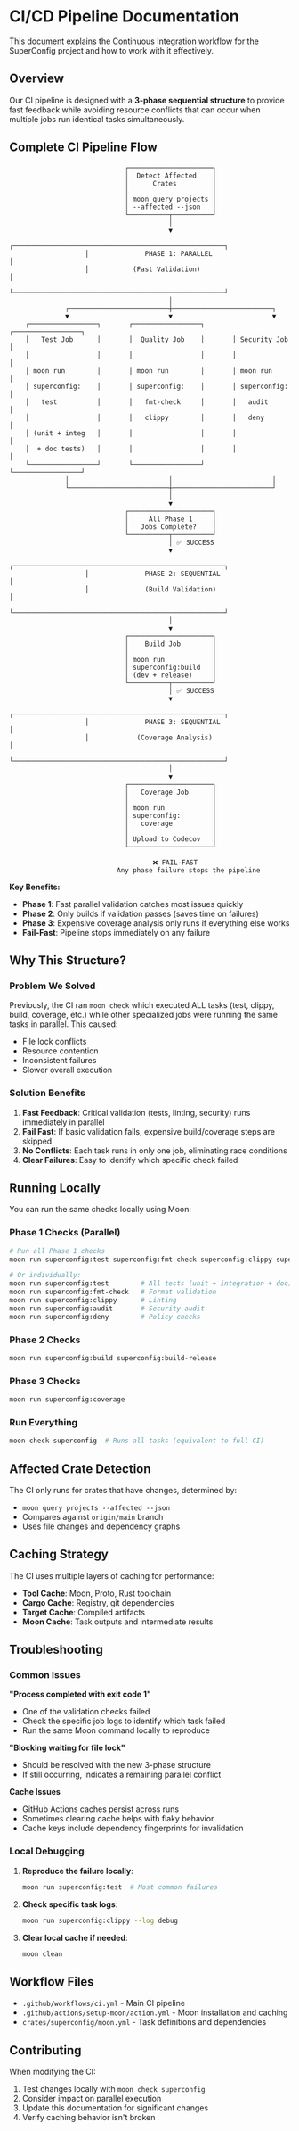 # CI/CD Pipeline Documentation

This document explains the Continuous Integration workflow for the SuperConfig project and how to work with it effectively.

## Overview

Our CI pipeline is designed with a **3-phase sequential structure** to provide fast feedback while avoiding resource conflicts that can occur when multiple jobs run identical tasks simultaneously.

## Complete CI Pipeline Flow

```
                             ┌─────────────────────┐
                             │  Detect Affected    │
                             │      Crates         │
                             │                     │
                             │ moon query projects │
                             │ --affected --json   │
                             └──────────┬──────────┘
                                        │
                                        ▼
                   ┌─────────────────────────────────────────────────────┐
                   │              PHASE 1: PARALLEL                      │
                   │           (Fast Validation)                         │
                   └─────────────────────────────────────────────────────┘
                                        │
              ┌─────────────────────────┼─────────────────────────┐
              ▼                         ▼                         ▼
    ┌─────────────────┐       ┌─────────────────┐       ┌─────────────────┐
    │   Test Job      │       │  Quality Job    │       │ Security Job    │
    │                 │       │                 │       │                 │
    │ moon run        │       │ moon run        │       │ moon run        │
    │ superconfig:    │       │ superconfig:    │       │ superconfig:    │
    │   test          │       │   fmt-check     │       │   audit         │
    │                 │       │   clippy        │       │   deny          │
    │ (unit + integ   │       │                 │       │                 │
    │  + doc tests)   │       │                 │       │                 │
    └─────────────────┘       └─────────────────┘       └─────────────────┘
              │                         │                         │
              └─────────────────────────┼─────────────────────────┘
                                        │
                                        ▼
                             ┌─────────────────────┐
                             │     All Phase 1     │
                             │   Jobs Complete?    │
                             └──────────┬──────────┘
                                        │ ✅ SUCCESS
                                        ▼
                   ┌─────────────────────────────────────────────────────┐
                   │              PHASE 2: SEQUENTIAL                    │
                   │              (Build Validation)                     │
                   └─────────────────────────────────────────────────────┘
                                        │
                                        ▼
                             ┌─────────────────────┐
                             │    Build Job        │
                             │                     │
                             │ moon run            │
                             │ superconfig:build   │
                             │ (dev + release)     │
                             └──────────┬──────────┘
                                        │ ✅ SUCCESS
                                        ▼
                   ┌─────────────────────────────────────────────────────┐
                   │              PHASE 3: SEQUENTIAL                    │
                   │            (Coverage Analysis)                      │
                   └─────────────────────────────────────────────────────┘
                                        │
                                        ▼
                             ┌─────────────────────┐
                             │   Coverage Job      │
                             │                     │
                             │ moon run            │
                             │ superconfig:        │
                             │   coverage          │
                             │                     │
                             │ Upload to Codecov   │
                             └─────────────────────┘

                                    ❌ FAIL-FAST
                           Any phase failure stops the pipeline
```

**Key Benefits:**
- **Phase 1**: Fast parallel validation catches most issues quickly
- **Phase 2**: Only builds if validation passes (saves time on failures)  
- **Phase 3**: Expensive coverage analysis only runs if everything else works
- **Fail-Fast**: Pipeline stops immediately on any failure

## Why This Structure?

### Problem We Solved
Previously, the CI ran `moon check` which executed ALL tasks (test, clippy, build, coverage, etc.) while other specialized jobs were running the same tasks in parallel. This caused:
- File lock conflicts
- Resource contention  
- Inconsistent failures
- Slower overall execution

### Solution Benefits
1. **Fast Feedback**: Critical validation (tests, linting, security) runs immediately in parallel
2. **Fail Fast**: If basic validation fails, expensive build/coverage steps are skipped
3. **No Conflicts**: Each task runs in only one job, eliminating race conditions
4. **Clear Failures**: Easy to identify which specific check failed

## Running Locally

You can run the same checks locally using Moon:

### Phase 1 Checks (Parallel)
```bash
# Run all Phase 1 checks
moon run superconfig:test superconfig:fmt-check superconfig:clippy superconfig:audit superconfig:deny

# Or individually:
moon run superconfig:test        # All tests (unit + integration + doc)
moon run superconfig:fmt-check   # Format validation
moon run superconfig:clippy      # Linting
moon run superconfig:audit       # Security audit
moon run superconfig:deny        # Policy checks
```

### Phase 2 Checks
```bash
moon run superconfig:build superconfig:build-release
```

### Phase 3 Checks  
```bash
moon run superconfig:coverage
```

### Run Everything
```bash
moon check superconfig  # Runs all tasks (equivalent to full CI)
```

## Affected Crate Detection

The CI only runs for crates that have changes, determined by:
- `moon query projects --affected --json` 
- Compares against `origin/main` branch
- Uses file changes and dependency graphs

## Caching Strategy

The CI uses multiple layers of caching for performance:
- **Tool Cache**: Moon, Proto, Rust toolchain
- **Cargo Cache**: Registry, git dependencies  
- **Target Cache**: Compiled artifacts
- **Moon Cache**: Task outputs and intermediate results

## Troubleshooting

### Common Issues

**"Process completed with exit code 1"**
- One of the validation checks failed
- Check the specific job logs to identify which task failed
- Run the same Moon command locally to reproduce

**"Blocking waiting for file lock"**  
- Should be resolved with the new 3-phase structure
- If still occurring, indicates a remaining parallel conflict

**Cache Issues**
- GitHub Actions caches persist across runs
- Sometimes clearing cache helps with flaky behavior
- Cache keys include dependency fingerprints for invalidation

### Local Debugging

1. **Reproduce the failure locally**:
   ```bash
   moon run superconfig:test  # Most common failures
   ```

2. **Check specific task logs**:
   ```bash
   moon run superconfig:clippy --log debug
   ```

3. **Clear local cache if needed**:
   ```bash
   moon clean
   ```

## Workflow Files

- `.github/workflows/ci.yml` - Main CI pipeline
- `.github/actions/setup-moon/action.yml` - Moon installation and caching
- `crates/superconfig/moon.yml` - Task definitions and dependencies

## Contributing

When modifying the CI:
1. Test changes locally with `moon check superconfig`
2. Consider impact on parallel execution
3. Update this documentation for significant changes
4. Verify caching behavior isn't broken